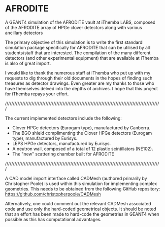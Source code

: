 AFRODITE
========

A GEANT4 simulation of the AFRODITE vault at iThemba LABS, composed of the AFRODITE array of HPGe clover detectors along with various ancillary detectors

The primary objective of this simulation is to write the first standard simulation package specifically for AFRODITE that can be utilised by all students/staff that are interested. The compilation of the many different detectors (and other experimental equipment) that are available at iThemba is also of great import.

I would like to thank the numerous staff at iThemba who put up with my requests to dig through their old documents in the hopes of finding such treasures as detector drawings. Even greater are my thanks to those who have themselves delved into the depths of archives. I hope that this project for iThemba repays your effort.

////////////////////////////////////////////////////////////////////////////////////////////////////

The current implemented detectors include the following:

- Clover HPGe detectors (Eurogam type), manufactured by Canberra.
- The BGO shield complimenting the Clover HPGe detectors (Eurogam type), manufactured by Eurisys.
- LEPS HPGe detectors, manufactured by Eurisys.
- A neutron wall, composed of a total of 12 plastic scintillators (NE102).
- The "new" scattering chamber built for AFRODITE

////////////////////////////////////////////////////////////////////////////////////////////////////

A CAD model import interface called CADMesh (authored primarily by Christopher Poole) is used within this simulation for implementing complex geometries. This needs to be obtained from the following GitHub repository: https://github.com/christopherpoole/CADMesh

Alternatively, one could comment out the relevant CADMesh associated code and use only the hard-coded geometrical objects. It should be noted that an effort has been made to hard-code the geometries in GEANT4 when possible as this has computational advantages.


